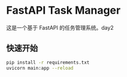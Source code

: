 # FastAPI Task Manager

这是一个基于 FastAPI 的任务管理系统。day2

## 快速开始

```bash
pip install -r requirements.txt
uvicorn main:app --reload
